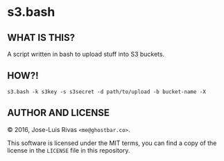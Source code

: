 s3.bash
=======

WHAT IS THIS?
-------------
A script written in bash to upload stuff into S3 buckets.

HOW?!
-----

    s3.bash -k s3key -s s3secret -d path/to/upload -b bucket-name -X

AUTHOR AND LICENSE
------------------
© 2016, Jose-Luis Rivas `<me@ghostbar.co>`.

This software is licensed under the MIT terms, you can find a copy of the
license in the `LICENSE` file in this repository.
